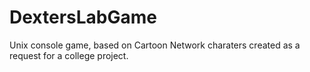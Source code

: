 # DextersLabGame

Unix console game, based on Cartoon Network charaters created as a request for a college project.
